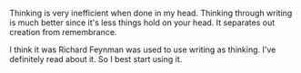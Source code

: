 Thinking is very inefficient when done in my head. Thinking through writing is much better since it's less things hold on your head. It separates out creation from remembrance. 

I think it was Richard Feynman was used to use writing as thinking. I've definitely read about it. So I best start using it.